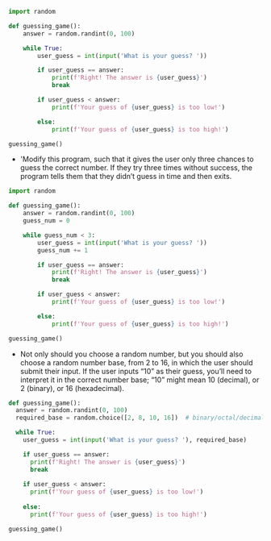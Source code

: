 ```python
import random

def guessing_game():
    answer = random.randint(0, 100)

    while True:
        user_guess = int(input('What is your guess? '))

        if user_guess == answer:
            print(f'Right! The answer is {user_guess}')
            break

        if user_guess < answer:
            print(f'Your guess of {user_guess} is too low!')

        else:
            print(f'Your guess of {user_guess} is too high!')

guessing_game()
```

* 'Modify this program, such that it gives the user only three chances to guess the correct number.
If they try three times without success, the program tells them that they didn’t guess in time and then exits.


```python
import random

def guessing_game():
    answer = random.randint(0, 100)
    guess_num = 0

    while guess_num < 3:
        user_guess = int(input('What is your guess? '))
        guess_num += 1 

        if user_guess == answer:
            print(f'Right! The answer is {user_guess}')
            break

        if user_guess < answer:
            print(f'Your guess of {user_guess} is too low!')

        else:
            print(f'Your guess of {user_guess} is too high!')

guessing_game()
```

* Not only should you choose a random number, but you should also choose a random number base, from 2 to 16, in which the user should submit their input. If the user inputs “10” as their guess, you’ll need to interpret it in the correct number base; “10” might mean 10 (decimal), or 2 (binary), or 16 (hexadecimal).
```python
def guessing_game():
  answer = random.randint(0, 100)
  required_base = random.choice([2, 8, 10, 16])  # binary/octal/decimal/hex

  while True:
    user_guess = int(input('What is your guess? '), required_base)

    if user_guess == answer:
      print(f'Right! The answer is {user_guess}')
      break
    
    if user_guess < answer:
      print(f'Your guess of {user_guess} is too low!')
    
    else:
      print(f'Your guess of {user_guess} is too high!')

guessing_game()
```

